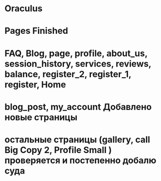 # Oraculus
# Pages Finished
# FAQ, Blog, page, profile, about_us, session_history, services, reviews, balance, register_2, register_1, register, Home
# blog_post, my_account Добавлено новые страницы

# остальные страницы (gallery, call Big Copy 2, Profile Small ) проверяется и постепенно добалю суда